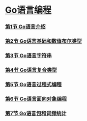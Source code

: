 # [Go语言编程](https://www.shiyanlou.com/courses/11)

### [第1节 Go语言介绍](https://github.com/hezhizhen/Personal-Promotion/tree/master/Shiyanlou/GoLanguageCoding/1.md)

### [第2节 Go语言基础和数值布尔类型](https://github.com/hezhizhen/Personal-Promotion/tree/master/Shiyanlou/GoLanguageCoding/2.md)

### [第3节 Go语言字符串](https://github.com/hezhizhen/Personal-Promotion/tree/master/Shiyanlou/GoLanguageCoding/3.md)

### [第4节 Go语言复合类型](https://github.com/hezhizhen/Personal-Promotion/tree/master/Shiyanlou/GoLanguageCoding/4.md)

### [第5节 Go语言过程式编程](https://github.com/hezhizhen/Personal-Promotion/tree/master/Shiyanlou/GoLanguageCoding/5.md)

### [第6节 Go语言面向对象编程](https://github.com/hezhizhen/Personal-Promotion/tree/master/Shiyanlou/GoLanguageCoding/6.md)

### [第7节 Go语言包和词频统计](https://github.com/hezhizhen/Personal-Promotion/tree/master/Shiyanlou/GoLanguageCoding/7.md)
